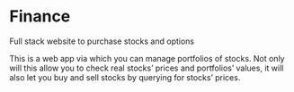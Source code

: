 # Finance
Full stack website to purchase stocks and options

This is a web app via which you can manage portfolios of stocks. Not only will this allow you to check real stocks’ prices and portfolios’ values, it will also let you buy and sell stocks by querying for stocks’ prices.
